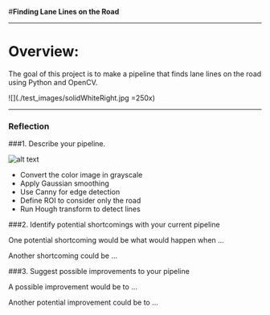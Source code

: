 #**Finding Lane Lines on the Road** 


[//]: # (Image References)

[image1]: ./examples/grayscale.jpg "Grayscale"

---
# Overview:

The goal of this project is to make a pipeline that finds lane lines on the road using Python and OpenCV.


![](./test_images/solidWhiteRight.jpg =250x)

---

### Reflection

###1. Describe your pipeline.

![alt text][image1]

* Convert the color image in grayscale
* Apply Gaussian smoothing
* Use Canny for edge detection
* Define ROI to consider only the road
* Run Hough transform to detect lines




###2. Identify potential shortcomings with your current pipeline


One potential shortcoming would be what would happen when ... 

Another shortcoming could be ...


###3. Suggest possible improvements to your pipeline

A possible improvement would be to ...

Another potential improvement could be to ...
